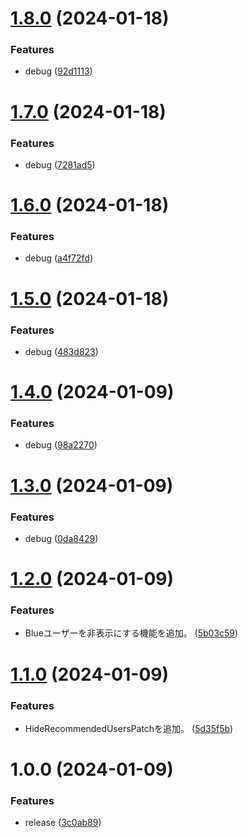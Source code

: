 # [1.8.0](https://github.com/yuuki14202028/revanced-patches/compare/v1.7.0...v1.8.0) (2024-01-18)


### Features

* debug ([92d1113](https://github.com/yuuki14202028/revanced-patches/commit/92d11138d65879531c56696ecd2062ca4d4e31be))

# [1.7.0](https://github.com/yuuki14202028/revanced-patches/compare/v1.6.0...v1.7.0) (2024-01-18)


### Features

* debug ([7281ad5](https://github.com/yuuki14202028/revanced-patches/commit/7281ad5559d5b687083da497df298f1cd2a561ae))

# [1.6.0](https://github.com/yuuki14202028/revanced-patches/compare/v1.5.0...v1.6.0) (2024-01-18)


### Features

* debug ([a4f72fd](https://github.com/yuuki14202028/revanced-patches/commit/a4f72fd6a918a61ba201b83178ab5110c669e982))

# [1.5.0](https://github.com/yuuki14202028/revanced-patches/compare/v1.4.0...v1.5.0) (2024-01-18)


### Features

* debug ([483d823](https://github.com/yuuki14202028/revanced-patches/commit/483d8235b5f34b75061a03a951edf6e59045dde5))

# [1.4.0](https://github.com/yuuki14202028/revanced-patches/compare/v1.3.0...v1.4.0) (2024-01-09)


### Features

* debug ([98a2270](https://github.com/yuuki14202028/revanced-patches/commit/98a2270352de0768ac3e892b76e5257e1bc71425))

# [1.3.0](https://github.com/yuuki14202028/revanced-patches/compare/v1.2.0...v1.3.0) (2024-01-09)


### Features

* debug ([0da8429](https://github.com/yuuki14202028/revanced-patches/commit/0da842906ebf37f098a94f2fbcdb6f324cbe9f26))

# [1.2.0](https://github.com/yuuki14202028/revanced-patches/compare/v1.1.0...v1.2.0) (2024-01-09)


### Features

* Blueユーザーを非表示にする機能を追加。 ([5b03c59](https://github.com/yuuki14202028/revanced-patches/commit/5b03c59ab1a735fd7c15092d86d4b93a777e6222))

# [1.1.0](https://github.com/yuuki14202028/revanced-patches/compare/v1.0.0...v1.1.0) (2024-01-09)


### Features

* HideRecommendedUsersPatchを追加。 ([5d35f5b](https://github.com/yuuki14202028/revanced-patches/commit/5d35f5bf4d03117118b4d810b67c9d2a67fc3779))

# 1.0.0 (2024-01-09)


### Features

* release ([3c0ab89](https://github.com/yuuki14202028/revanced-patches/commit/3c0ab897374f824e04886fd87af23267b37e77ae))
